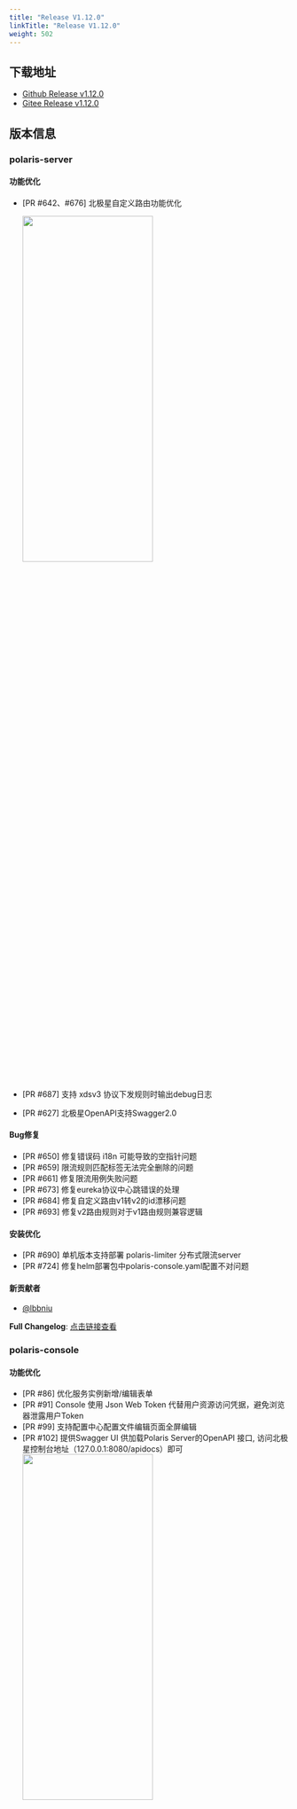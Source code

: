 ```yaml
---
title: "Release V1.12.0"
linkTitle: "Release V1.12.0"
weight: 502
---
```


## 下载地址

- [Github Release v1.12.0](https://github.com/polarismesh/polaris/releases/tag/v1.12.0)
- [Gitee Release v1.12.0](https://gitee.com/polarismesh/polaris/releases/tag/v1.12.0)

## 版本信息

### polaris-server

#### 功能优化

- [PR #642、#676] 北极星自定义路由功能优化
  
  <img src="../图片/release-1.12.0/release-1.12.0-router.png" width="70%" height="40%" >
- [PR #687] 支持 xdsv3 协议下发规则时输出debug日志
- [PR #627] 北极星OpenAPI支持Swagger2.0

#### Bug修复

- [PR #650] 修复错误码 i18n 可能导致的空指针问题
- [PR #659] 限流规则匹配标签无法完全删除的问题
- [PR #661] 修复限流用例失败问题
- [PR #673] 修复eureka协议中心跳错误的处理
- [PR #684] 修复自定义路由v1转v2的id漂移问题
- [PR #693] 修复v2路由规则对于v1路由规则兼容逻辑

#### 安装优化

- [PR #690] 单机版本支持部署 polaris-limiter 分布式限流server
- [PR #724] 修复helm部署包中polaris-console.yaml配置不对问题

#### 新贡献者

* [@lbbniu](https://github.com/lbbniu)

**Full Changelog**: [点击链接查看](https://github.com/polarismesh/polaris/compare/v1.11.3...v1.12.0)

### polaris-console

#### 功能优化

- [PR #86] 优化服务实例新增/编辑表单
- [PR #91] Console 使用 Json Web Token 代替用户资源访问凭据，避免浏览器泄露用户Token
- [PR #99] 支持配置中心配置文件编辑页面全屏编辑
- [PR #102] 提供Swagger UI 供加载Polaris Server的OpenAPI 接口, 访问北极星控制台地址（127.0.0.1:8080/apidocs）即可
   <img src="../图片/release-1.12.0/release-1.12.0-swagger.png" width="70%" height="40%" >
- [PR #110] 新建/编辑服务优化标签交互
 
#### Bug修复

- [PR #92] 修复编辑服务实例时不展示服务实例的地理位置信息数据
- [PR #98] 修复服务可观测性指标聚合查询语句不正确问题

## 配置变动

#### polaris-server.yaml

北极星的自注册服务只保留 polaris.checker ，其他自注册服务被移除

```yaml
# server启动引导配置
bootstrap:
  # 注册为北极星服务
  polaris_service:
    # probe_address: ##DB_ADDR##
    enable_register: true
    isolated: false
    services:
      - name: polaris.checker
        protocols:
          - service-grpc
```

## 升级步骤

**注意：升级步骤仅针对部署了北极星集群版本**

#### 之前已经安装过北极星集群

##### 北极星服务端升级操作

###### 执行 SQL 升级动作

- 登陆北极星的MySQL存储实例
- 执行以下 SQL 语句

```SQL
mysql --host= --port= --user= --password= -D polaris_server < store/scripts/delta/v1_11_0-v1_12_0.sql
```

##### 北极星控制台升级操作

更新 polaris-console.yaml 

```yaml
logger:
  RotateOutputPath: log/polaris-console.log
  RotationMaxSize: 500
  RotationMaxAge: 30
  RotationMaxBackups: 100
  level: info
webServer:
  mode: "release"
  listenIP: "0.0.0.0"
  listenPort: 8080
  # 此处配置仅作为 控制台 与 服务端通信过程中对用户凭据信息转为 Json Web Token 的转换配置，不影响原本的账户体系以及用户 token
  jwt:
    secretKey: "polarismesh@2021"
    expired: 1800
  namingV1URL: "/naming/v1" # 本次 v1.9.0 版本变动
  namingV2URL: "/naming/v2" # 本次 v1.9.0 版本变动
  authURL: "/core/v1"
  configURL: "/config/v1"
  monitorURL: "/api/v1"
  webPath: "web/dist/"
polarisServer:
  address: "{北极星服务端IP}:8090"
monitorServer:
  address: "127.0.0.1:9090"
oaAuthority:
  enableOAAuth: false
hrData:
  enableHrData: false
```
